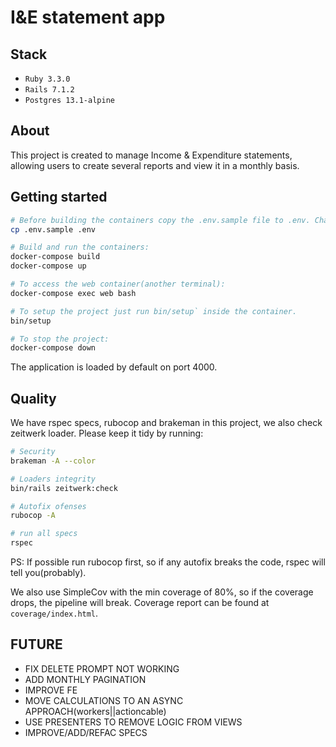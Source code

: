 # I&E statement app

## Stack

- `Ruby 3.3.0`
- `Rails 7.1.2`
- `Postgres 13.1-alpine`

## About

This project is created to manage Income & Expenditure statements, allowing users to create several reports and view it in a monthly basis.

## Getting started

```bash
# Before building the containers copy the .env.sample file to .env. Change any value if needed.
cp .env.sample .env

# Build and run the containers:
docker-compose build
docker-compose up

# To access the web container(another terminal):
docker-compose exec web bash

# To setup the project just run bin/setup` inside the container.
bin/setup

# To stop the project:
docker-compose down
```

The application is loaded by default on port 4000.

## Quality

We have rspec specs, rubocop and brakeman in this project, we also check zeitwerk loader. Please keep it tidy by running:

```bash
# Security
brakeman -A --color

# Loaders integrity
bin/rails zeitwerk:check

# Autofix ofenses
rubocop -A

# run all specs
rspec
```

PS: If possible run rubocop first, so if any autofix breaks the code, rspec will tell you(probably).

We also use SimpleCov with the min coverage of 80%, so if the coverage drops, the pipeline will break.
Coverage report can be found at `coverage/index.html`.


## FUTURE

- FIX DELETE PROMPT NOT WORKING
- ADD MONTHLY PAGINATION
- IMPROVE FE
- MOVE CALCULATIONS TO AN ASYNC APPROACH(workers||actioncable)
- USE PRESENTERS TO REMOVE LOGIC FROM VIEWS
- IMPROVE/ADD/REFAC SPECS
